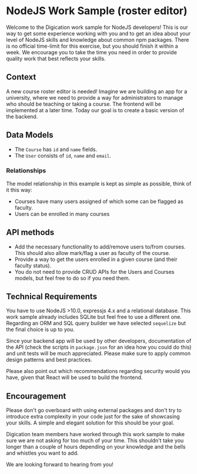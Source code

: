 # NodeJS Work Sample (roster editor)

Welcome to the Digication work sample for NodeJS developers! This is our way to get some experience working with you and to get an idea about your level of NodeJS skills and knowledge about common npm packages. There is no official time-limit for this exercise, but you should finish it within a week. We encourage you to take the time you need in order to provide quality work that best reflects your skills.

## Context

A new course roster editor is needed! Imagine we are building an app for a university, where we need to provide a way for administrators to manage who should be teaching or taking a course. The frontend will be implemented at a later time. Today our goal is to create a basic version of the backend.

## Data Models

- The `Course` has `id` and `name` fields.
- The `User` consists of `id`, `name` and `email`.

### Relationships

The model relationship in this example is kept as simple as possible, think of it this way:
- Courses have many users assigned of which some can be flagged as faculty.
- Users can be enrolled in many courses

## API methods

- Add the necessary functionality to add/remove users to/from courses. This should also allow mark/flag a user as faculty of the course.
- Provide a way to get the users enrolled in a given course (and their faculty status).
- You do not need to provide CRUD APIs for the Users and Courses models, but feel free to do so if you need them.

## Technical Requirements

You have to use NodeJS >10.0, expressjs 4.x and a relational database. This work sample already includes SQLite but feel free to use a different one. Regarding an ORM and SQL query builder we have selected `sequelize` but the final choice is up to you.

Since your backend app will be used by other developers, documentation of the API (check the scripts in `package.json` for an idea how you could do this) and unit tests will be much appreciated. Please make sure to apply common design patterns and best practices.

Please also point out which recommendations regarding security would you have, given that React will be used to build the frontend.

## Encouragement

Please don't go overboard with using external packages and don't try to introduce extra complexity in your code just for the sake of showcasing your skills. A simple and elegant solution for this should be your goal.

Digication team members have worked through this work sample to make sure we are not asking for too much of your time. This shouldn't take you longer than a couple of hours depending on your knowledge and the bells and whistles you want to add.

We are looking forward to hearing from you!
